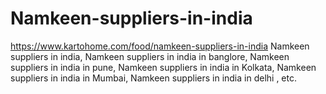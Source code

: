 # Namkeen-suppliers-in-india
https://www.kartohome.com/food/namkeen-suppliers-in-india Namkeen suppliers in india, Namkeen suppliers in india in banglore, Namkeen suppliers in india in pune, Namkeen suppliers in india in Kolkata, Namkeen suppliers in india in Mumbai, Namkeen suppliers in india in delhi , etc.

